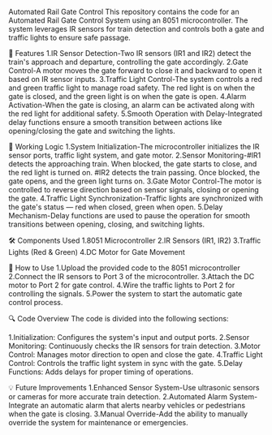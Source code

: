 Automated Rail Gate Control
This repository contains the code for an Automated Rail Gate Control System using an 8051 microcontroller. The system leverages IR sensors for train detection and controls both a gate and traffic lights to ensure safe passage.

🚀 Features
1.IR Sensor Detection-Two IR sensors (IR1 and IR2) detect the train's approach and departure, controlling the gate accordingly.
2.Gate Control-A motor moves the gate forward to close it and backward to open it based on IR sensor inputs.
3.Traffic Light Control-The system controls a red and green traffic light to manage road safety. The red light is on when the gate is closed, and the green light is on when the gate is open.
4.Alarm Activation-When the gate is closing, an alarm can be activated along with the red light for additional safety.
5.Smooth Operation with Delay-Integrated delay functions ensure a smooth transition between actions like opening/closing the gate and switching the lights.

🔄 Working Logic
1.System Initialization-The microcontroller initializes the IR sensor ports, traffic light system, and gate motor.
2.Sensor Monitoring-#IR1 detects the approaching train. When blocked, the gate starts to close, and the red light is turned on.
                    #IR2 detects the train passing. Once blocked, the gate opens, and the green light turns on.
3.Gate Motor Control-The motor is controlled to reverse direction based on sensor signals, closing or opening the gate.
4.Traffic Light Synchronization-Traffic lights are synchronized with the gate's status — red when closed, green when open.
5.Delay Mechanism-Delay functions are used to pause the operation for smooth transitions between opening, closing, and switching lights.

🛠️ Components Used
1.8051 Microcontroller
2.IR Sensors (IR1, IR2)
3.Traffic Lights (Red & Green)
4.DC Motor for Gate Movement

📜 How to Use
1.Upload the provided code to the 8051 microcontroller
2.Connect the IR sensors to Port 3 of the microcontroller.
3.Attach the DC motor to Port 2 for gate control.
4.Wire the traffic lights to Port 2 for controlling the signals.
5.Power the system to start the automatic gate control process.

🔍 Code Overview
The code is divided into the following sections:

1.Initialization: Configures the system's input and output ports.
2.Sensor Monitoring: Continuously checks the IR sensors for train detection.
3.Motor Control: Manages motor direction to open and close the gate.
4.Traffic Light Control: Controls the traffic light system in sync with the gate.
5.Delay Functions: Adds delays for proper timing of operations.

💡 Future Improvements
1.Enhanced Sensor System-Use ultrasonic sensors or cameras for more accurate train detection.
2.Automated Alarm System-Integrate an automatic alarm that alerts nearby vehicles or pedestrians when the gate is closing.
3.Manual Override-Add the ability to manually override the system for maintenance or emergencies.

